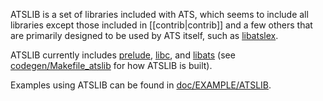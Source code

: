 ATSLIB is a set of libraries included with ATS, which seems to include all libraries except those included in [[contrib|contrib]] and a few others that are primarily designed to be used by ATS itself, such as [libatslex](../../tree/master/libatslex).

ATSLIB currently includes [prelude](../../tree/master/prelude), [libc](../../tree/master/libc), and [libats](../../tree/master/libats) (see [codegen/Makefile_atslib](../../tree/master/codegen/Makefile_atslib) for how ATSLIB is built).

Examples using ATSLIB can be found in [doc/EXAMPLE/ATSLIB](../../tree/master/doc/EXAMPLE/ATSLIB).